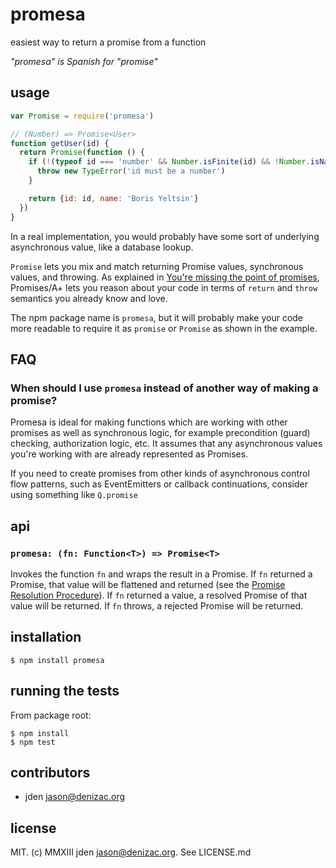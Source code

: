 # promesa
easiest way to return a promise from a function

*"promesa" is Spanish for "promise"*

## usage
```js
var Promise = require('promesa')

// (Number) => Promise<User>
function getUser(id) {
  return Promise(function () {
    if (!(typeof id === 'number' && Number.isFinite(id) && !Number.isNaN(id))) {
      throw new TypeError('id must be a number')
    }

    return {id: id, name: 'Boris Yeltsin'}
  })
}
```
In a real implementation, you would probably have some sort of
underlying asynchronous value, like a database lookup.

`Promise` lets you mix and match returning Promise values,
synchronous values, and throwing. As explained in
[You're missing the point of promises][1], Promises/A+ lets
you reason about your code in terms of `return` and `throw`
semantics you already know and love.

The npm package name is `promesa`, but it will probably make your code more readable to require it as `promise` or `Promise` as shown in the example.

[1]: https://gist.github.com/domenic/3889970

## FAQ

### When should I use `promesa` instead of another way of making a promise?

Promesa is ideal for making functions which are working with other promises as well as synchronous logic, for example precondition (guard) checking, authorization logic, etc. It assumes that any asynchronous values you're working with are already represented as Promises.

If you need to create promises from other kinds of asynchronous control flow patterns, such as EventEmitters or callback continuations, consider using something like `Q.promise`

## api

### `promesa: (fn: Function<T>) => Promise<T>`

Invokes the function `fn` and wraps the result in a Promise.
If `fn` returned a Promise, that value will be flattened and returned
(see the [Promise Resolution Procedure][2]). If `fn` returned a
value, a resolved Promise of that value will be returned. If `fn`
throws, a rejected Promise will be returned.

[2]: https://github.com/promises-aplus/promises-spec#the-promise-resolution-procedure

## installation

    $ npm install promesa


## running the tests

From package root:

    $ npm install
    $ npm test


## contributors

- jden <jason@denizac.org>


## license

MIT. (c) MMXIII jden <jason@denizac.org>. See LICENSE.md
